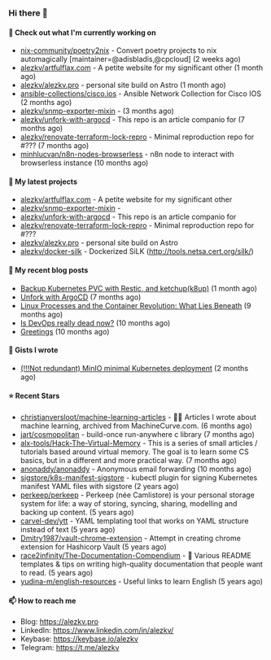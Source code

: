 ### Hi there 👋

#### 👷 Check out what I'm currently working on

- [nix-community/poetry2nix](https://github.com/nix-community/poetry2nix) - Convert poetry projects to nix automagically [maintainer=@adisbladis,@cpcloud]  (2 weeks ago)
- [alezkv/artfulflax.com](https://github.com/alezkv/artfulflax.com) - A petite website for my significant other (1 month ago)
- [alezkv/alezkv.pro](https://github.com/alezkv/alezkv.pro) - personal site build on Astro (1 month ago)
- [ansible-collections/cisco.ios](https://github.com/ansible-collections/cisco.ios) - Ansible Network Collection for Cisco IOS (2 months ago)
- [alezkv/snmp-exporter-mixin](https://github.com/alezkv/snmp-exporter-mixin) -  (3 months ago)
- [alezkv/unfork-with-argocd](https://github.com/alezkv/unfork-with-argocd) - This repo is an article companio for (7 months ago)
- [alezkv/renovate-terraform-lock-repro](https://github.com/alezkv/renovate-terraform-lock-repro) - Minimal reproduction repo for #??? (7 months ago)
- [minhlucvan/n8n-nodes-browserless](https://github.com/minhlucvan/n8n-nodes-browserless) - n8n node to interact with browserless instance  (10 months ago)

#### 🌱 My latest projects

- [alezkv/artfulflax.com](https://github.com/alezkv/artfulflax.com) - A petite website for my significant other
- [alezkv/snmp-exporter-mixin](https://github.com/alezkv/snmp-exporter-mixin) - 
- [alezkv/unfork-with-argocd](https://github.com/alezkv/unfork-with-argocd) - This repo is an article companio for
- [alezkv/renovate-terraform-lock-repro](https://github.com/alezkv/renovate-terraform-lock-repro) - Minimal reproduction repo for #???
- [alezkv/alezkv.pro](https://github.com/alezkv/alezkv.pro) - personal site build on Astro
- [alezkv/docker-silk](https://github.com/alezkv/docker-silk) - Dockerized SiLK (http://tools.netsa.cert.org/silk/)

#### 📜 My recent blog posts

- [Backup Kubernetes PVC with Restic, and ketchup(k8up)](https://alezkv.pro/blog/k8up/) (1 month ago)
- [Unfork with ArgoCD](https://alezkv.pro/blog/unfork-with-argocd/) (7 months ago)
- [Linux Processes and the Container Revolution: What Lies Beneath](https://alezkv.pro/blog/container-is-a-process/) (9 months ago)
- [Is DevOps really dead now?](https://alezkv.pro/blog/is-devops-dead/) (10 months ago)
- [Greetings](https://alezkv.pro/blog/greetings/) (10 months ago)

#### 📓 Gists I wrote

- [(!!!Not redundant) MinIO minimal Kubernetes deployment](https://gist.github.com/ac2280dcae300f24495ebb54d44d6d98) (2 months ago)

#### ⭐ Recent Stars

- [christianversloot/machine-learning-articles](https://github.com/christianversloot/machine-learning-articles) - 🧠💬 Articles I wrote about machine learning, archived from MachineCurve.com. (6 months ago)
- [jart/cosmopolitan](https://github.com/jart/cosmopolitan) - build-once run-anywhere c library (7 months ago)
- [alx-tools/Hack-The-Virtual-Memory](https://github.com/alx-tools/Hack-The-Virtual-Memory) - This is a series of small articles / tutorials based around virtual memory. The goal is to learn some CS basics, but in a different and more practical way. (7 months ago)
- [anonaddy/anonaddy](https://github.com/anonaddy/anonaddy) - Anonymous email forwarding (10 months ago)
- [sigstore/k8s-manifest-sigstore](https://github.com/sigstore/k8s-manifest-sigstore) - kubectl plugin for signing Kubernetes manifest YAML files with sigstore (2 years ago)
- [perkeep/perkeep](https://github.com/perkeep/perkeep) - Perkeep (née Camlistore) is your personal storage system for life: a way of storing, syncing, sharing, modelling and backing up content. (5 years ago)
- [carvel-dev/ytt](https://github.com/carvel-dev/ytt) - YAML templating tool that works on YAML structure instead of text (5 years ago)
- [Dmitry1987/vault-chrome-extension](https://github.com/Dmitry1987/vault-chrome-extension) - Attempt in creating chrome extension for Hashicorp Vault (5 years ago)
- [race2infinity/The-Documentation-Compendium](https://github.com/race2infinity/The-Documentation-Compendium) - 📢 Various README templates &amp; tips on writing high-quality documentation that people want to read. (5 years ago)
- [yudina-m/english-resources](https://github.com/yudina-m/english-resources) - Useful links to learn English (5 years ago)

#### 📫 How to reach me

- Blog: https://alezkv.pro
- LinkedIn: https://www.linkedin.com/in/alezkv/
- Keybase: https://keybase.io/alezkv
- Telegram: https://t.me/alezkv
